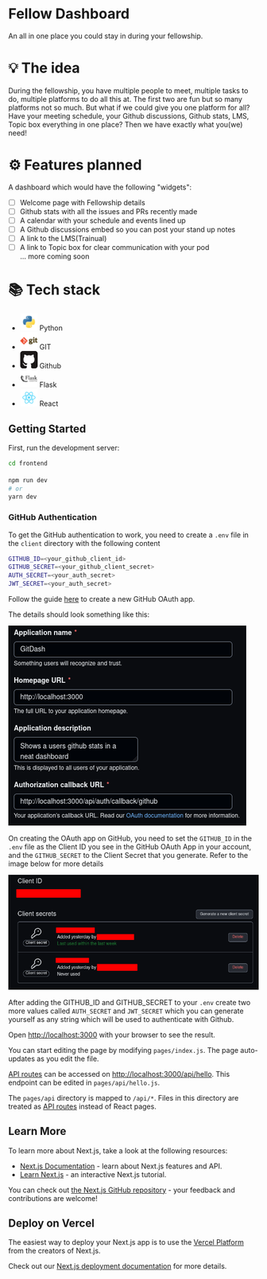 # Fellow Dashboard

An all in one place you could stay in during your fellowship.

# 💡 The idea
During the fellowship, you have multiple people to meet, multiple tasks to do, multiple platforms to do all this at. The first two are fun but so many platforms not so much. But what if we could give you one platform for all? Have your meeting schedule, your Github discussions, Github stats, LMS, Topic box everything in one place? Then we have exactly what you(we) need!

# ⚙️ Features planned
A dashboard which would have the following "widgets":
- [ ] Welcome page with Fellowship details
- [ ] Github stats with all the issues and PRs recently made
- [ ] A calendar with your schedule and events lined up
- [ ] A Github discussions embed so you can post your stand up notes
- [ ] A link to the LMS(Trainual)
- [ ] A link to Topic box for clear communication with your pod
<br/>... more coming soon

# 📚 Tech stack
- <code><img height="35" src="https://raw.githubusercontent.com/github/explore/80688e429a7d4ef2fca1e82350fe8e3517d3494d/topics/python/python.png"></code> Python
- <code><img height="35" src="https://raw.githubusercontent.com/github/explore/80688e429a7d4ef2fca1e82350fe8e3517d3494d/topics/git/git.png"></code> GIT
- <code><img height="35" src="https://github.com/edent/SuperTinyIcons/blob/master/images/svg/github.svg"></code> Github
- <code><img height="35" src="https://raw.githubusercontent.com/github/explore/80688e429a7d4ef2fca1e82350fe8e3517d3494d/topics/flask/flask.png"></code> Flask
- <code><img height="35" src="https://github.com/edent/SuperTinyIcons/blob/master/images/svg/react.svg"></code> React

## Getting Started

First, run the development server:

```bash
cd frontend

npm run dev
# or
yarn dev
```

### GitHub Authentication

To get the GitHub authentication to work, you need to create a `.env` file in the `client` directory with the following content

```bash
GITHUB_ID=<your_github_client_id>
GITHUB_SECRET=<your_github_client_secret>
AUTH_SECRET=<your_auth_secret>
JWT_SECRET=<your_auth_secret>
```

Follow the guide [here](https://docs.github.com/en/developers/apps/building-oauth-apps/creating-an-oauth-app) to create a new GitHub OAuth app.

The details should look something like this:

![OAuth App Details](images/githubAuth.png?raw=True)

On creating the OAuth app on GitHub, you need to set the `GITHUB_ID` in the `.env` file as the Client ID you see in the GitHub OAuth App in your account, and the `GITHUB_SECRET` to the Client Secret that you generate. Refer to the image below for more details

![GitHub OAuth App Creds](images/githubCLient.png?raw=True)

After adding the GITHUB_ID and GITHUB_SECRET to your `.env` create two more values called `AUTH_SECRET` and `JWT_SECRET` which you can generate yourself as any
string which will be used to authenticate with Github.

Open [http://localhost:3000](http://localhost:3000) with your browser to see the result.

You can start editing the page by modifying `pages/index.js`. The page auto-updates as you edit the file.

[API routes](https://nextjs.org/docs/api-routes/introduction) can be accessed on [http://localhost:3000/api/hello](http://localhost:3000/api/hello). This endpoint can be edited in `pages/api/hello.js`.

The `pages/api` directory is mapped to `/api/*`. Files in this directory are treated as [API routes](https://nextjs.org/docs/api-routes/introduction) instead of React pages.

## Learn More

To learn more about Next.js, take a look at the following resources:

- [Next.js Documentation](https://nextjs.org/docs) - learn about Next.js features and API.
- [Learn Next.js](https://nextjs.org/learn) - an interactive Next.js tutorial.

You can check out [the Next.js GitHub repository](https://github.com/vercel/next.js/) - your feedback and contributions are welcome!

## Deploy on Vercel

The easiest way to deploy your Next.js app is to use the [Vercel Platform](https://vercel.com/new?utm_medium=default-template&filter=next.js&utm_source=create-next-app&utm_campaign=create-next-app-readme) from the creators of Next.js.

Check out our [Next.js deployment documentation](https://nextjs.org/docs/deployment) for more details.
